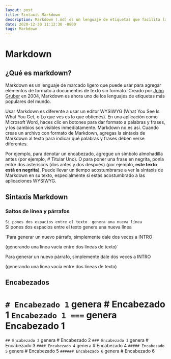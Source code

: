 ```yaml
---
layout: post
title: Sintaxis Markdown
description: Markdown (.md) es un lenguaje de etiquetas que facilita la aplicación de formato a un texto.
date: 2020-12-30 11:12:30 -0800
tags: Markdown
---
```

# Markdown

## ¿Qué es markdown?
Markdown es un lenguaje de marcado ligero que puede usar para agregar elementos de formato a documentos de texto sin formato. Creado por [John Gruber](https://daringfireball.net/projects/markdown/) en 2004, Markdown es ahora uno de los lenguajes de etiquetas más populares del mundo.

Usar Markdown es diferente a usar un editor WYSIWYG (What You See Is What You Get, o Lo que ves es lo que obtienes). En una aplicación como Microsoft Word, haces clic en botones para dar formato a palabras y frases, y los cambios son visibles inmediatamente. Markdown no es así. Cuando creas un archivo con formato de Markdown, agregas la sintaxis de Markdown al texto para indicar qué palabras y frases deben verse diferentes.

Por ejemplo, para denotar un encabezado, agregue un símbolo almohadilla antes (por ejemplo, # Titular Uno). O para poner una frase en negrita, ponla entre dos asteriscos (dos antes y dos después) (por ejemplo, **este texto está en negrita**). Puede llevar un tiempo acostumbrarse a ver la sintaxis de Markdown en su texto, especialmente si estás acostumbrado a las aplicaciones WYSIWYG.

## Sintaxis Markdown
### Saltos de línea y párrafos
`Si pones dos espacios entre el texto  genera una nueva línea`  
Si pones dos espacios entre el texto  genera una nueva línea

`Para generar un nuevo párrafo, simplemente dale dos veces a INTRO 

(generando una línea vacía entre dos líneas de texto)`

Para generar un nuevo párrafo, simplemente dale dos veces a INTRO 

(generando una línea vacía entre dos líneas de texto)

## Encabezados
`# Encabezado 1` genera # Encabezado 1
`Encabezado 1
===` genera Encabezado 1
===
`## Encabezado 2` genera # Encabezado 2
`### Encabezado 3` genera # Encabezado 3
`#### Encabezado 4` genera # Encabezado 4
`##### Encabezado 5` genera # Encabezado 5
`###### Encabezado 6` genera # Encabezado 6
